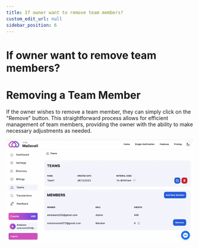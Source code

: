 ```yaml
---
title: If owner want to remove team members?
custom_edit_url: null
sidebar_position: 6
---
```


# If owner want to remove team members?

# Removing a Team Member

If the owner wishes to remove a team member, they can simply click on the "Remove" button. This straightforward process allows for efficient management of team members, providing the owner with the ability to make necessary adjustments as needed.

![image](img/Owner_remove_team_memeber.webp)
